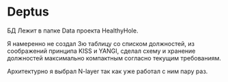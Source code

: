 # Deptus
БД Лежит в папке Data проекта HealthyHole.

Я намеренно не создал 3ю таблицу со списком должностей, из соображений принципа KISS и YANGI,
сделал схему и хранение должностей максимально компактным согласно текущим требованиям.

Архитектурно я выбрал N-layer так как уже работал с ним пару раз.

